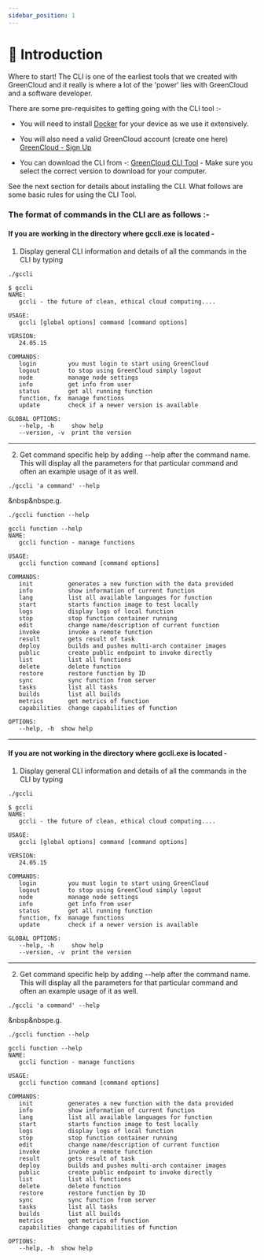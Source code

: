```yaml
---
sidebar_position: 1
---
```


# 🧩 Introduction

Where to start! The CLI is one of the earliest tools that we created with GreenCloud and it really is where a lot of the 'power' lies with GreenCloud and a software developer.

There are some pre-requisites to getting going with the CLI tool :-

-   You will need to install [Docker](https://www.docker.com/) for your device as we use it extensively.

-   You will also need a valid GreenCloud account (create one here) [GreenCloud - Sign Up](https://app.greencloudcomputing.io/signup)

-   You can download the CLI from -: [GreenCloud CLI Tool](https://app.greencloudcomputing.io/downloads) - Make sure you select the correct version to download for your computer.

See the next section for details about installing the CLI. What follows are some basic rules for using the CLI Tool.

### The format of commands in the CLI are as follows :-

#### If you are working in the directory where gccli.exe is located -


1. Display general CLI information and details of all the commands in the CLI by typing

```
./gccli
```


<cliWindow>

```text {1}
$ gccli
NAME:
   gccli - the future of clean, ethical cloud computing....

USAGE:
   gccli [global options] command [command options]

VERSION:
   24.05.15

COMMANDS:
   login         you must login to start using GreenCloud
   logout        to stop using GreenCloud simply logout
   node          manage node settings
   info          get info from user
   status        get all running function
   function, fx  manage functions
   update        check if a newer version is available

GLOBAL OPTIONS:
   --help, -h     show help
   --version, -v  print the version
```

</cliWindow>

---

2. Get command specific help by adding --help after the command name. This will display all the parameters for that particular command and often an example usage of it as well.

```
./gccli 'a command' --help
```

&nbsp&nbspe.g.

```
./gccli function --help
```

<cliWindow>

```text {1}
gccli function --help
NAME:
   gccli function - manage functions

USAGE:
   gccli function command [command options]

COMMANDS:
   init          generates a new function with the data provided
   info          show information of current function
   lang          list all available languages for function
   start         starts function image to test locally
   logs          display logs of local function
   stop          stop function container running
   edit          change name/description of current function
   invoke        invoke a remote function
   result        gets result of task
   deploy        builds and pushes multi-arch container images
   public        create public endpoint to invoke directly
   list          list all functions
   delete        delete function
   restore       restore function by ID
   sync          sync function from server
   tasks         list all tasks
   builds        list all builds
   metrics       get metrics of function
   capabilities  change capabilities of function

OPTIONS:
   --help, -h  show help

```

</cliWindow>

---
#### If you are not working in the directory where gccli.exe is located -

1. Display general CLI information and details of all the commands in the CLI by typing

```
./gccli
```


<cliWindow>

```text {1}
$ gccli
NAME:
   gccli - the future of clean, ethical cloud computing....

USAGE:
   gccli [global options] command [command options]

VERSION:
   24.05.15

COMMANDS:
   login         you must login to start using GreenCloud
   logout        to stop using GreenCloud simply logout
   node          manage node settings
   info          get info from user
   status        get all running function
   function, fx  manage functions
   update        check if a newer version is available

GLOBAL OPTIONS:
   --help, -h     show help
   --version, -v  print the version
```

</cliWindow>

---

2. Get command specific help by adding --help after the command name. This will display all the parameters for that particular command and often an example usage of it as well.

```
./gccli 'a command' --help
```

&nbsp&nbspe.g.

```
./gccli function --help
```

<cliWindow>

```text {1}
gccli function --help
NAME:
   gccli function - manage functions

USAGE:
   gccli function command [command options]

COMMANDS:
   init          generates a new function with the data provided
   info          show information of current function
   lang          list all available languages for function
   start         starts function image to test locally
   logs          display logs of local function
   stop          stop function container running
   edit          change name/description of current function
   invoke        invoke a remote function
   result        gets result of task
   deploy        builds and pushes multi-arch container images
   public        create public endpoint to invoke directly
   list          list all functions
   delete        delete function
   restore       restore function by ID
   sync          sync function from server
   tasks         list all tasks
   builds        list all builds
   metrics       get metrics of function
   capabilities  change capabilities of function

OPTIONS:
   --help, -h  show help

```

</cliWindow>